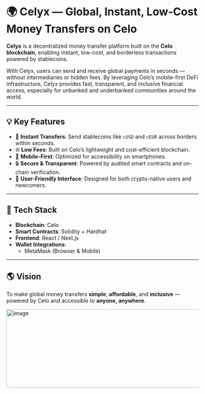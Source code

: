 # 🌍 Celyx — Global, Instant, Low-Cost Money Transfers on Celo

**Celyx** is a decentralized money transfer platform built on the **Celo blockchain**, enabling instant, low-cost, and borderless transactions powered by stablecoins.

With Celyx, users can send and receive global payments in seconds — without intermediaries or hidden fees. By leveraging Celo’s mobile-first DeFi infrastructure, Celyx provides fast, transparent, and inclusive financial access, especially for unbanked and underbanked communities around the world.

---

## 💡 Key Features

- 💸 **Instant Transfers**: Send stablecoins like `cUSD` and `cEUR` across borders within seconds.
- 🌐 **Low Fees**: Built on Celo’s lightweight and cost-efficient blockchain.
- 📱 **Mobile-First**: Optimized for accessibility on smartphones.
- 🔒 **Secure & Transparent**: Powered by audited smart contracts and on-chain verification.
- 💬 **User-Friendly Interface**: Designed for both crypto-native users and newcomers.

---

## 🧱 Tech Stack

- **Blockchain**: Celo
- **Smart Contracts**: Solidity + Hardhat
- **Frontend**: React / Next.js
- **Wallet Integrations**:
  - MetaMask (Browser & Mobile)
---

## 🌎 Vision

To make global money transfers **simple**, **affordable**, and **inclusive** — powered by Celo and accessible to **anyone, anywhere**.

<img width="684" height="205" alt="image" src="https://github.com/user-attachments/assets/e01eec32-7c5e-4eaa-b857-5e398063304e" />
